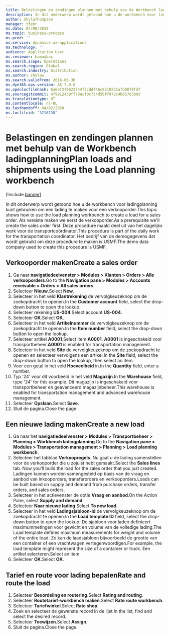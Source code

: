 ```yaml
---
title: Belastingen en zendingen plannen met behulp van de Workbench ladingplanning
description: In dit onderwerp wordt getoond hoe u de workbench voor ladingplanning kunt gebruiken om een lading te maken voor een verkooporder.
author: ShylaThompson
manager: tfehr
ms.date: 07/08/2019
ms.topic: business-process
ms.prod: ''
ms.service: dynamics-ax-applications
ms.technology: ''
audience: Application User
ms.reviewer: kamaybac
ms.search.scope: Operations
ms.search.region: Global
ms.search.industry: Distribution
ms.author: shylaw
ms.search.validFrom: 2016-06-30
ms.dyn365.ops.version: AX 7.0.0
ms.openlocfilehash: 6a6af2f0623744f2cddf46c0310231afb0870fd7
ms.sourcegitcommit: 4f9912439ff78acf0c754d5bff972c4b85763093
ms.translationtype: HT
ms.contentlocale: nl-NL
ms.lasthandoff: 04/02/2020
ms.locfileid: "3216730"
---
```

# <a name="plan-loads-and-shipments-using-the-load-planning-workbench"></a><span data-ttu-id="b22da-103">Belastingen en zendingen plannen met behulp van de Workbench ladingplanning</span><span class="sxs-lookup"><span data-stu-id="b22da-103">Plan loads and shipments using the Load planning workbench</span></span>

[!include [banner](../../includes/banner.md)]

<span data-ttu-id="b22da-104">In dit onderwerp wordt getoond hoe u de workbench voor ladingplanning kunt gebruiken om een lading te maken voor een verkooporder.</span><span class="sxs-lookup"><span data-stu-id="b22da-104">This topic shows how to use the load planning workbench to create a load for a sales order.</span></span> <span data-ttu-id="b22da-105">Als vereiste maken we eerst de verkooporder.</span><span class="sxs-lookup"><span data-stu-id="b22da-105">As a prerequisite we'll create the sales order first.</span></span> <span data-ttu-id="b22da-106">Deze procedure maakt deel uit van het dagelijks werk voor de transportcoördinator.</span><span class="sxs-lookup"><span data-stu-id="b22da-106">This procedure is part of the daily work for the transportation coordinator.</span></span> <span data-ttu-id="b22da-107">Het bedrijf van de demogegevens dat wordt gebruikt om deze procedure te maken is USMF.</span><span class="sxs-lookup"><span data-stu-id="b22da-107">The demo data company used to create this procedure is USMF.</span></span>


## <a name="create-a-sales-order"></a><span data-ttu-id="b22da-108">Verkooporder maken</span><span class="sxs-lookup"><span data-stu-id="b22da-108">Create a sales order</span></span>
1. <span data-ttu-id="b22da-109">Ga naar **navigatiedeelvenster > Modules > Klanten > Orders > Alle verkooporders**.</span><span class="sxs-lookup"><span data-stu-id="b22da-109">Go to the **Navigation pane > Modules > Accounts receivable > Orders > All sales orders**.</span></span>
2. <span data-ttu-id="b22da-110">Selecteer **Nieuw**.</span><span class="sxs-lookup"><span data-stu-id="b22da-110">Select **New**.</span></span>
3. <span data-ttu-id="b22da-111">Selecteer in het veld **Klantrekening** de vervolgkeuzeknop om de zoekopdracht te openen.</span><span class="sxs-lookup"><span data-stu-id="b22da-111">In the **Customer account** field, select the drop-down button to open the lookup.</span></span>
4. <span data-ttu-id="b22da-112">Selecteer rekening **US-004**.</span><span class="sxs-lookup"><span data-stu-id="b22da-112">Select account **US-004**.</span></span>
5. <span data-ttu-id="b22da-113">Selecteer **OK**.</span><span class="sxs-lookup"><span data-stu-id="b22da-113">Select **OK**.</span></span>
6. <span data-ttu-id="b22da-114">Selecteer in het veld **Artikelnummer** de vervolgkeuzeknop om de zoekopdracht te openen.</span><span class="sxs-lookup"><span data-stu-id="b22da-114">In the **Item number** field, select the drop-down button to open the lookup.</span></span>
7. <span data-ttu-id="b22da-115">Selecteer artikel **A0001**.</span><span class="sxs-lookup"><span data-stu-id="b22da-115">Select item **A0001**.</span></span> <span data-ttu-id="b22da-116">**A0001** is ingeschakeld voor transportbeheer.</span><span class="sxs-lookup"><span data-stu-id="b22da-116">**A0001** is enabled for transportation management.</span></span>  
8. <span data-ttu-id="b22da-117">Selecteer in het veld **Site** de vervolgkeuzeknop om de zoekopdracht te openen en selecteer vervolgens een artikel.</span><span class="sxs-lookup"><span data-stu-id="b22da-117">In the **Site** field, select the drop-down button to open the lookup, then select an item.</span></span>
9. <span data-ttu-id="b22da-118">Voer een getal in het veld **Hoeveelheid** in.</span><span class="sxs-lookup"><span data-stu-id="b22da-118">In the **Quantity** field, enter a number.</span></span>
10. <span data-ttu-id="b22da-119">Typ '24' voor dit voorbeeld in het veld **Magazijn**.</span><span class="sxs-lookup"><span data-stu-id="b22da-119">In the **Warehouse** field, type '24' for this example.</span></span> <span data-ttu-id="b22da-120">Dit magazijn is ingeschakeld voor transportbeheer en geavanceerd magazijnbeheer.</span><span class="sxs-lookup"><span data-stu-id="b22da-120">This warehouse is enabled for transportation management and advanced warehouse management.</span></span>  
11. <span data-ttu-id="b22da-121">Selecteer **Opslaan**.</span><span class="sxs-lookup"><span data-stu-id="b22da-121">Select **Save**.</span></span>
12. <span data-ttu-id="b22da-122">Sluit de pagina.</span><span class="sxs-lookup"><span data-stu-id="b22da-122">Close the page.</span></span>

## <a name="create-a-new-load"></a><span data-ttu-id="b22da-123">Een nieuwe lading maken</span><span class="sxs-lookup"><span data-stu-id="b22da-123">Create a new load</span></span>
1. <span data-ttu-id="b22da-124">Ga naar het **navigatiedeelvenster > Modules > Transportbeheer > Planning > Workbench ladingplanning**.</span><span class="sxs-lookup"><span data-stu-id="b22da-124">Go to the **Navigation pane > Modules > Transportation management > Planning > Load planning workbench**.</span></span>
2. <span data-ttu-id="b22da-125">Selecteer het tabblad **Verkoopregels**. Nu gaat u de lading samenstellen voor de verkooporder die u zojuist hebt gemaakt.</span><span class="sxs-lookup"><span data-stu-id="b22da-125">Select the **Sales lines** tab. Now you'll build the load for the sales order that you just created.</span></span> <span data-ttu-id="b22da-126">Ladingen kunnen worden samengesteld op basis van de vraag en aanbod van inkooporders, transferorders en verkooporders.</span><span class="sxs-lookup"><span data-stu-id="b22da-126">Loads can be built based on supply and demand from purchase orders, transfer orders, and sales orders.</span></span>  
3. <span data-ttu-id="b22da-127">Selecteer in het actievenster de optie **Vraag en aanbod**.</span><span class="sxs-lookup"><span data-stu-id="b22da-127">On the Action Pane, select **Supply and demand**.</span></span>
4. <span data-ttu-id="b22da-128">Selecteer **Naar nieuwe lading**.</span><span class="sxs-lookup"><span data-stu-id="b22da-128">Select **To new load**.</span></span>
5. <span data-ttu-id="b22da-129">Selecteer in het veld **Ladingsjabloon-id** de vervolgkeuzeknop om de zoekopdracht te openen.</span><span class="sxs-lookup"><span data-stu-id="b22da-129">In the **Load template ID** field, select the drop-down button to open the lookup.</span></span> <span data-ttu-id="b22da-130">De sjabloon voor laden definieert maximummetingen voor gewicht en volume van de volledige lading.</span><span class="sxs-lookup"><span data-stu-id="b22da-130">The Load template defines maximum measurements for weight and volume of the entire load.</span></span> <span data-ttu-id="b22da-131">Zo kan de laadsjabloon bijvoorbeeld de grootte van een container of een vrachtwagen vertegenwoordigen.</span><span class="sxs-lookup"><span data-stu-id="b22da-131">For example, the load template might represent the size of a container or truck.</span></span> <span data-ttu-id="b22da-132">Een artikel selecteren.</span><span class="sxs-lookup"><span data-stu-id="b22da-132">Select an item.</span></span>
6. <span data-ttu-id="b22da-133">Selecteer **OK**.</span><span class="sxs-lookup"><span data-stu-id="b22da-133">Select **OK**.</span></span>

## <a name="rate-and-route-the-load"></a><span data-ttu-id="b22da-134">Tarief en route voor lading bepalen</span><span class="sxs-lookup"><span data-stu-id="b22da-134">Rate and route the load</span></span>
1. <span data-ttu-id="b22da-135">Selecteer **Beoordeling en routering**.</span><span class="sxs-lookup"><span data-stu-id="b22da-135">Select **Rating and routing**.</span></span>
2. <span data-ttu-id="b22da-136">Selecteer **Routetarief-workbench maken**.</span><span class="sxs-lookup"><span data-stu-id="b22da-136">Select **Rate route workbench**.</span></span>
3. <span data-ttu-id="b22da-137">Selecteer **Tariefwinkel**.</span><span class="sxs-lookup"><span data-stu-id="b22da-137">Select **Rate shop**.</span></span>
4. <span data-ttu-id="b22da-138">Zoek en selecteer de gewenste record in de lijst.</span><span class="sxs-lookup"><span data-stu-id="b22da-138">In the list, find and select the desired record.</span></span>
5. <span data-ttu-id="b22da-139">Selecteer **Toewijzen**.</span><span class="sxs-lookup"><span data-stu-id="b22da-139">Select **Assign**.</span></span>
6. <span data-ttu-id="b22da-140">Sluit de pagina.</span><span class="sxs-lookup"><span data-stu-id="b22da-140">Close the page.</span></span>

